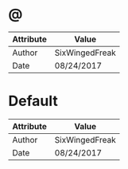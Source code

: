 # @
| Attribute | Value |
| ---  | ---     |
| Author | SixWingedFreak |
| Date | 08/24/2017 |
# Default
| Attribute | Value |
| ---  | ---     |
| Author | SixWingedFreak |
| Date | 08/24/2017 |
